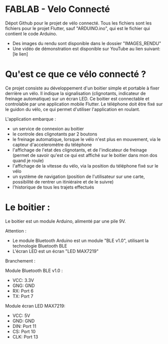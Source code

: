 # FABLAB - Velo Connecté

Dépot Github pour le projet de vélo connecté. Tous les fichiers sont les fichiers pour le projet Flutter, sauf "ARDUINO.ino", qui est le fichier qui contient le code Arduino.

- Des images du rendu sont disponible dans le dossier "IMAGES_RENDU"
- Une vidéo de démonstration est disponible sur YouTube au lien suivant: [le lien]

# Qu'est ce que ce vélo connecté ?

Ce projet consiste au développement d'un boitier simple et portable à fixer derrière un vélo. Il indique la signalisation (clignotants, indicateur de freinage automatique) sur un écran LED. Ce boitier est connectable et controlable par une application mobile Flutter. Le téléphone doit être fixé sur le guidon du vélo, ce qui permet d'utiliser l'application en roulant.

L'application embarque :
- un service de connexion au boitier
- le controle des clignotants par 2 boutons
- le freinage automatique, lorsque le vélo n'est plus en mouvement, via le capteur d'acceleromètre du téléphone
- l'affichage de l'etat des clignotants, et de l'indicateur de freinage (permet de savoir qu'est ce qui est affiché sur le boitier dans mon dos quand je roule)
- l'affichage de la vitesse du vélo, via la position du téléphone fixé sur le vélo
- un système de navigation (position de l'utilisateur sur une carte, possibilité de rentrer un itiniéraire et de le suivre)
- l'historique de tous les trajets effectués

# Le boitier :
Le boitier est un module Arduino, alimenté par une pile 9V.

Attention :
- Le module Bluetooth Arduino est un module "BLE v1.0", utilisant la technologie Bluetooth BLE
- L'écran LED est un écran "LED MAX7219"

Branchement :

Module Bluetooth BLE v1.0 : 
  - VCC: 3.3V
  - GNG: GND
  - RX: Port 6
  - TX: Port 7

Module écran LED MAX7219:
  - VCC: 5V
  - GND: GND
  - DIN: Port 11
  - CS: Port 10
  - CLK: Port 13
